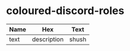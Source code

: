 # coloured-discord-roles

| Name | Hex | Text |
| ----------- | ----------- | ----------- | 
| text | description | shush |
